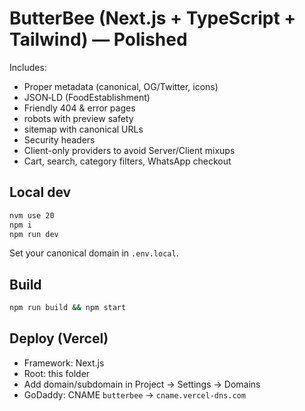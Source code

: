 # ButterBee (Next.js + TypeScript + Tailwind) — Polished

Includes:
- Proper metadata (canonical, OG/Twitter, icons)
- JSON‑LD (FoodEstablishment)
- Friendly 404 & error pages
- robots with preview safety
- sitemap with canonical URLs
- Security headers
- Client-only providers to avoid Server/Client mixups
- Cart, search, category filters, WhatsApp checkout

## Local dev
```bash
nvm use 20
npm i
npm run dev
```
Set your canonical domain in `.env.local`.

## Build
```bash
npm run build && npm start
```

## Deploy (Vercel)
- Framework: Next.js
- Root: this folder
- Add domain/subdomain in Project → Settings → Domains
- GoDaddy: CNAME `butterbee` → `cname.vercel-dns.com`
